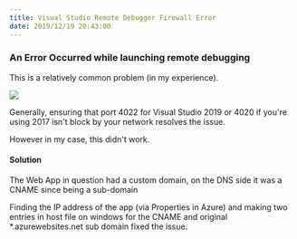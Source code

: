 ```yaml
---
title: Visual Studio Remote Debugger Firewall Error
date: 2019/12/19 20:43:00
---
```


### An Error Occurred while launching remote debugging

This is a relatively common problem (in my experience).

![](/post/visual-studio-remote-debugger-firewall-error/remote-debugger-visual-studio.PNG)

Generally, ensuring that port 4022 for Visual Studio 2019 or 4020 if you're using 2017 isn't block by your network resolves the issue.

However in my case, this didn't work.

#### Solution

The Web App in question had a custom domain, on the DNS side it was a CNAME since being a sub-domain

Finding the IP address of the app (via Properties in Azure) and making two entries in host file on windows for the CNAME and original *.azurewebsites.net sub domain fixed the issue.